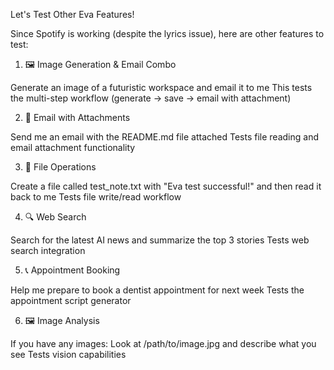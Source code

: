 Let's Test Other Eva Features!

  Since Spotify is working (despite the lyrics issue), here are other features to test:

  1. 🖼️ Image Generation & Email Combo

  Generate an image of a futuristic workspace and email it to me
  This tests the multi-step workflow (generate → save → email with attachment)

  2. 📧 Email with Attachments

  Send me an email with the README.md file attached
  Tests file reading and email attachment functionality

  3. 📁 File Operations

  Create a file called test_note.txt with "Eva test successful!" and then read it back to me
  Tests file write/read workflow

  4. 🔍 Web Search

  Search for the latest AI news and summarize the top 3 stories
  Tests web search integration

  5. 📞 Appointment Booking

  Help me prepare to book a dentist appointment for next week
  Tests the appointment script generator

  6. 🖼️ Image Analysis

  If you have any images:
  Look at /path/to/image.jpg and describe what you see
  Tests vision capabilities